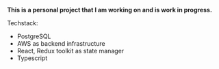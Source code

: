 **This is a personal project that I am working on and is work in progress.**

Techstack:
- PostgreSQL
- AWS as backend infrastructure
- React, Redux toolkit as state manager
- Typescript
